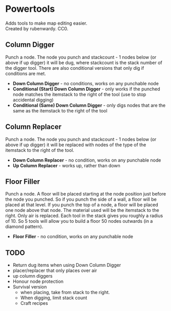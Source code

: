 # Powertools

Adds tools to make map editing easier.  
Created by rubenwardy. CC0.

## Column Digger

Punch a node. The node you punch and stackcount - 1 nodes below
(or above if up digger) it will be dug, where stackcount is the stack number
of the digger tool. There are also conditional versions that only dig if
conditions are met.

* **Down Column Digger** - no conditions, works on any punchable node
* **Conditional (Start) Down Column Digger** - only works if the punched node
	matches the itemstack to the right of the tool (use to stop accidental digging)
* **Conditional (Same) Down Column Digger** - only digs nodes that are the same
	as the itemstack to the right of the tool

## Column Replacer

Punch a node. The node you punch and stackcount - 1 nodes below
(or above if up digger) it will be replaced with nodes of the type of the
itemstack to the right of the tool.

* **Down Column Replacer** - no condition, works on any punchable node
* **Up Column Replacer** - works up, rather than down

## Floor Filler

Punch a node. A floor will be placed starting at the node position just before
the node you punched. So if you punch the side of a wall, a floor will be placed
at that level. If you punch the top of a node, a floor will be placed
one node above that node. The material used will be the itemstack to the right.
Only air is replaced. Each tool in the stack gives you roughly a radius of 10.
So 5 tools will allow you to build a floor 50 nodes outwards (in a diamond pattern).

* **Floor Filler** - no condition, works on any punchable node

## TODO

* Return dug items when using Down Column Digger
* placer/replacer that only places over air
* up column diggers
* Honour node protection
* Survival version
	* when placing, take from stack to the right.
	* When digging, limit stack count
	* Craft recipes
